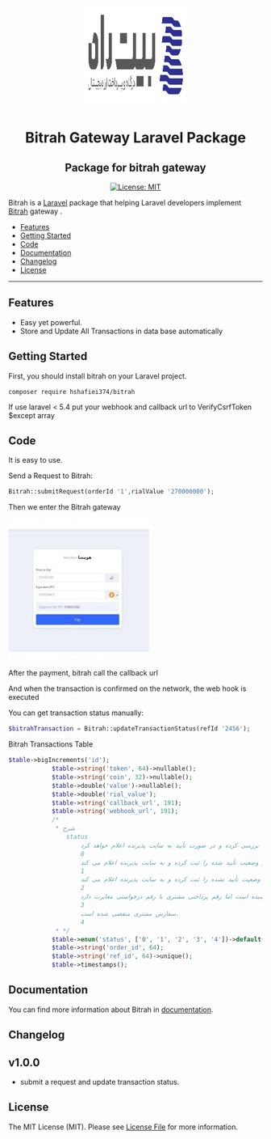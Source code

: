 <div align="center">
    <img src="./images/logo.svg" width="200" height="200">
</div>
<h1 align="center">Bitrah Gateway Laravel Package</h1>
<h2 align="center">Package for bitrah gateway</h2>

<div align="center">

[![License: MIT](https://img.shields.io/badge/License-MIT-brightgreen.svg)](https://opensource.org/licenses/MIT)

</div>

Bitrah is a [Laravel](http://laravel.com/) package that helping Laravel developers implement [Bitrah](http://bitrah.ir/) gateway .


- [Features](#features)
- [Getting Started](#getting-started)
- [Code](#code)
- [Documentation](#documentation)
- [Changelog](#changelog)
- [License](#license)


---


## Features
* Easy yet powerful.
* Store and Update All Transactions in data base automatically

## Getting Started
First, you should install bitrah on your Laravel project. 
```
composer require hshafiei374/bitrah
```
If use laravel < 5.4 put your webhook and callback url to VerifyCsrfToken $except array


## Code
It is easy to use.

Send a Request to Bitrah:
```php
Bitrah::submitRequest(orderId '1',rialValue '270000000');
```
Then we enter the ‌Bitrah gateway 

![Code](./images/bitrah1.jpeg)

After the payment, bitrah call the callback url

And when the transaction is confirmed on the network, the web hook is executed

You can get transaction status manually:
```php
$bitrahTransaction = Bitrah::updateTransactionStatus(refId '2456');
```
Bitrah Transactions Table
```php
$table->bigIncrements('id');
            $table->string('token', 64)->nullable();
            $table->string('coin', 32)->nullable();
            $table->double('value')->nullable();
            $table->double('rial_value');
            $table->string('callback_url', 191);
            $table->string('webhook_url', 191);
            /*
             * شرح
                status
                    سفارش مشتری ثبت شده و مشتری در حال پرداخت است. بیت راه وضعیت تراکنش را در شبکه بررسی کرده و در صورت تأیید به سایت پذیرنده اعلام خواهد کرد.
                    0
                    مشتری سفارش خود را پرداخت کرده و تراکنش مذکور به تأیید شبکه رسیده است. بیت‌راه  پس از استعلام تأیید تراکنش وضعیت تأیید شده را ثبت کرده و به سایت پذیرنده اعلام می کند.
                    1
                    مشتری سفارش خود را پرداخت نکرده یا تراکنش مذکور در شبکه تأیید نشده است. پس از استعلام تأیید تراکنش وضعیت تأیید نشده را ثبت کرده و به سایت پذیرنده اعلام می کند.
                    2
                    مشتری سفارش خود را پرداخت کرده و تراکنش مذکور به تأیید شبکه رسیده است اما رقم پرداختی مشتری با رقم درخواستی مغایرت دارد.
                    3
                    سفارش مشتری منقضی شده است.
                    4
             * */
            $table->enum('status', ['0', '1', '2', '3', '4'])->default('0');
            $table->string('order_id', 64);
            $table->string('ref_id', 64)->unique();
            $table->timestamps();
```

## Documentation
You can find more information about Bitrah in [documentation](https://www.bitrah.ir/en/doc).


## Changelog
## v1.0.0
* submit a request and update transaction status.


## License

The MIT License (MIT). Please see [License File](LICENSE.md) for more information.
